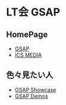 # LT会 GSAP
## HomePage
* [GSAP](https://gsap.com/)
* [ICS MEDIA](https://ics.media/entry/220822/)

## 色々見たい人
* [GSAP Showcase](https://gsap.com/showcase/?page=1)
* [GSAP Demos](https://gsap.com/demos?page=1)
